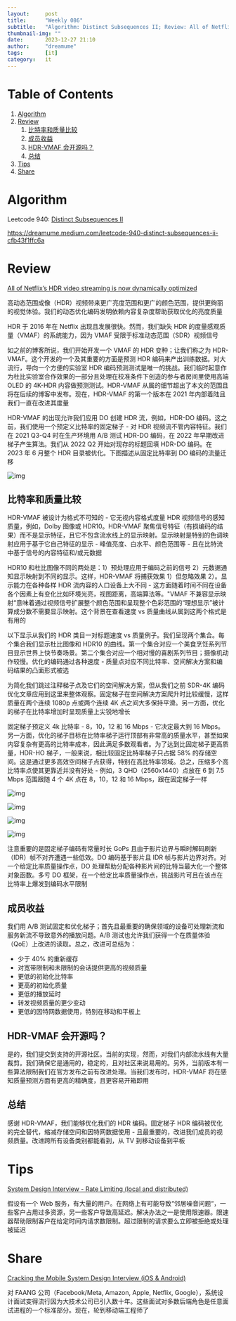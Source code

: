 ```yaml
---
layout:     post
title:      "Weekly 086"
subtitle:   "Algorithm: Distinct Subsequences II; Review: All of Netflix’s HDR video streaming is now dynamically optimized; Tips: System Design Interview - Rate Limiting; Share: Cracking the Mobile System Design Interview"
thumbnail-img: ""
date:       2023-12-27 21:10
author:     "dreamume"
tags: 		[it]
category:   it
---
```

<head>
    <script src="https://cdn.mathjax.org/mathjax/latest/MathJax.js?config=TeX-AMS-MML_HTMLorMML" type="text/javascript"></script>
    <script type="text/x-mathjax-config">
        MathJax.Hub.Config({
            tex2jax: {
            skipTags: ['script', 'noscript', 'style', 'textarea', 'pre'],
            inlineMath: [['$','$']]
            }
        });
    </script>
</head>

# Table of Contents

1.  [Algorithm](#orgc12e928)
2.  [Review](#org7a4cbf9)
    1.  [比特率和质量比较](#org20e5204)
    2.  [成员收益](#orgd8c5152)
    3.  [HDR-VMAF 会开源吗？](#org2e39934)
    4.  [总结](#org0cc5dc2)
3.  [Tips](#orge9821fc)
4.  [Share](#org9bfc5d5)


<a id="orgc12e928"></a>

# Algorithm

Leetcode 940: [Distinct Subsequences II](https://leetcode.com/problems/distinct-subsequences-ii)

<https://dreamume.medium.com/leetcode-940-distinct-subsequences-ii-cfb43f1ffc6a>


<a id="org7a4cbf9"></a>

# Review

[All of Netflix’s HDR video streaming is now dynamically optimized](https://netflixtechblog.com/all-of-netflixs-hdr-video-streaming-is-now-dynamically-optimized-e9e0cb15f2ba)

高动态范围成像（HDR）视频带来更广亮度范围和更广的颜色范围，提供更绚丽的视觉体验。我们的动态优化编码发明依赖内容复杂度帮助获取优化的亮度质量

HDR 于 2016 年在 Netflix 出现且发展很快。然而，我们缺失 HDR 的度量感观质量（VMAF）的系统能力，因为 VMAF 受限于标准动态范围（SDR）视频信号

如之前的博客所说，我们开始开发一个 VMAF 的 HDR 变种；让我们称之为 HDR-VMAF。这个开发的一个及其重要的方面是预测 HDR 编码来产出训练数据。对大流行，导向一个方便的实验室 HDR 编码预测测试是唯一的挑战。我们临时起意作为杜比实验室合作效果的一部分且处理在校准条件下创造的参与者房间里使用高端 OLED 的 4K-HDR 内容做预测测试。HDR-VMAF 从属的细节超出了本文的范围且将在后续的博客中发布。现在，HDR-VMAF 的第一个版本在 2021 年内部着陆且我们一直在改进其度量

HDR-VMAF 的出现允许我们应用 DO 创建 HDR 流，例如，HDR-DO 编码。这之前，我们使用一个预定义比特率的固定梯子 - 对 HDR 视频流不管内容特征。我们在 2021 Q3-Q4 时在生产环境用 A/B 测试 HDR-DO 编码，在 2022 年早期改进梯子产生算法。我们从 2022 Q2 开始对现存的标题回填 HDR-DO 编码。在 2023 年 6 月整个 HDR 目录被优化。下图描述从固定比特率到 DO 编码的流量迁移

![img](../img/migration_of_traffic_from_fixed_ladder_encodes_to_DO_encodes.webp)


<a id="org20e5204"></a>

## 比特率和质量比较

HDR-VMAF 被设计为格式不可知的 - 它无视内容格式度量 HDR 视频信号的感知质量，例如，Dolby 图像或 HDR10。HDR-VMAF 聚焦信号特征（有损编码的结果）而不是显示特征，且它不包含流水线上的显示映射。显示映射是特别的色调映射应用于基于它自己特征的显示 - 峰值亮度、白水平、颜色范围等 - 且在比特流中基于信号的内容特征和/或元数据

HDR10 和杜比图像不同的两处是：1）预处理应用于编码之前的信号 2）元数据通知显示映射到不同的显示。这样，HDR-VMAF 将捕获效果 1）但忽略效果 2）。显示能力在各种各样 HDR 流内容的人口设备上大不同 - 这方面随着时间不同在设备各个因素上有变化比如环境光亮，视图距离，高端算法等。"VMAF 不兼容显示映射“意味着通过视频信号扩展整个颜色范围和呈现整个色彩范围的“理想显示”被计算成分数不需要显示映射。这个背景在查看速度 vs 质量曲线从属到这两个格式是有用的

以下显示从我们的 HDR 类目一对标题速度 vs 质量例子。我们呈现两个集合。每个集合我们显示杜比图像和 HDR10 的曲线。第一个集合对应一个美食烹饪系列节目显示世界上快节奏场景。第二个集合对应一个相对慢的喜剧系列节目；摄像机动作较慢。优化的编码通过各种速度 - 质量点对应不同比特率、空间解决方案和编码结果的凸面形式被选

为简化我们跳过注释梯子点及它们的空间解决方案，但从我们之前 SDR-4K 编码优化文章应用到这里来整体观察。固定梯子在空间解决方案爬升时比较缓慢，这样质量在两个连续 1080p 点或两个连续 4K 点之间大多保持平滑。另一方面，优化的梯子在比特率增加时呈现质量上尖锐地增长

固定梯子预定义 4k 比特率 - 8，10，12 和 16 Mbps - 它决定最大到 16 Mbps。另一方面，优化的梯子目标在比特率梯子运行顶部有非常高的质量水平，甚至如果内容复杂有更高的比特率成本，因此满足多数观看者。为了达到比固定梯子更高质量，HDR-HO 梯子，一般来说，相比较固定比特率梯子只占据 58% 的存储空间。这是通过更多高效空间梯子点获得，特别在高比特率领域。总之，压缩多个高比特率点使其更靠近并没有好处 - 例如，3 QHD（2560x1440）点放在 6 到 7.5 Mbps 范围跟随 4 个 4K 点在 8，10，12 和 16 Mbps，跟在固定梯子一样

![img](../img/dolby_vision_vide_quality_vs_bitrate.webp)

![img](../img/hdr10_video_quality_vs_bitrate.webp)

![img](../img/dolby_vision_video_quality_vs_bitrate_with_drama_series.webp)

![img](../img/hdr10_video_quality_vs_bitrate_with_drama_series.webp)

注意重要的是固定梯子编码有常量时长 GoPs 且由于影片边界与瞬时解码刷新（IDR）帧不对齐遭遇一些低效。DO 编码基于影片且 IDR 帧与影片边界对齐。对一个给定比率质量操作点，DO 处理帮助分配各种影片间的比特当最大化一个整体对象函数。多亏 DO 框架，在一个给定比率质量操作点，挑战影片可且在该点在比特率上爆发到编码水平限制


<a id="orgd8c5152"></a>

## 成员收益

我们用 A/B 测试固定和优化梯子；首先且最重要的确保领域的设备可处理新流和服务新流不导致意外的播放问题。A/B 测试也允许我们获得一个在质量体验（QoE）上改进的读取。总之，改进可总结为：

-   少于 40% 的重新缓存
-   对宽带限制和未限制的会话提供更高的视频质量
-   更低的初始化比特率
-   更高的初始化质量
-   更低的播放延时
-   转发视频质量的更少变动
-   更低的因特网数据使用，特别在移动和平板上


<a id="org2e39934"></a>

## HDR-VMAF 会开源吗？

是的，我们提交到支持的开源社区。当前的实现，然而，对我们内部流水线有大量裁剪。我们确保它是通用的，稳定的，且对社区来说易用的。另外，当前版本有一些算法限制我们在官方发布之前有改进处理。当我们发布时，HDR-VMAF 将在感知质量预测方面有更高的精确度，且更容易开箱即用


<a id="org0cc5dc2"></a>

## 总结

感谢 HDR-VMAF，我们能够优化我们的 HDR 编码。固定梯子 HDR 编码被优化的完全替代，缩减存储空间和因特网数据使用 - 且最重要的，改进我们成员的视频质量。改进跨所有设备类别都能看到，从 TV 到移动设备到平板


<a id="orge9821fc"></a>

# Tips

[System Design Interview - Rate Limiting (local and distributed)](https://www.youtube.com/watch?v=FU4WlwfS3G0)

假设有一个 Web 服务，有大量的用户。在网络上有可能导致“邻居噪音问题“，一些客户占用过多资源，另一些客户导致高延迟。解决办法之一是使用限速器。限速器帮助限制客户在给定时间内请求数限制。超过限制的请求要么立即被拒绝或处理被延迟


<a id="org9bfc5d5"></a>

# Share

[Cracking the Mobile System Design Interview (iOS & Android)](https://themobileinterview.com/cracking-the-mobile-system-design-interview/)

对 FAANG 公司（Facebook/Meta, Amazon, Apple, Netflix, Google），系统设计面试变得流行因为大技术公司已引入数十年。这些面试对多数后端角色是任意面试进程的一个标准部分。现在，轮到移动端工程师了

